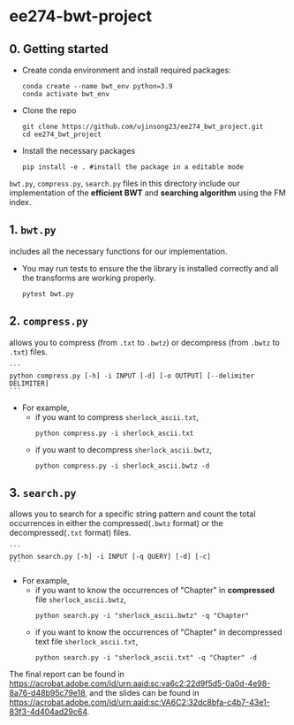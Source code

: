 # ee274-bwt-project

## 0. Getting started
- Create conda environment and install required packages:
    ```
    conda create --name bwt_env python=3.9
    conda activate bwt_env
    ```
- Clone the repo
    ```
    git clone https://github.com/ujinsong23/ee274_bwt_project.git
    cd ee274_bwt_project
    ```
- Install the necessary packages
    ```
    pip install -e . #install the package in a editable mode
    ``` 


`bwt.py`, `compress.py`, `search.py` files in this directory include our implementation of the **efficient BWT** and **searching algorithm** using the FM index.

## 1. `bwt.py` 
includes all the necessary functions for our implementation. 
- You may run tests to ensure the the library is installed correctly and all the transforms are working properly.

    ```
    pytest bwt.py
    ``` 

## 2. `compress.py`
allows you to compress (from `.txt` to `.bwtz`) or decompress (from `.bwtz` to `.txt`) files.

    ```
    python compress.py [-h] -i INPUT [-d] [-o OUTPUT] [--delimiter DELIMITER]
    ```
- For example,
    - if you want to compress `sherlock_ascii.txt`, 
        ```
        python compress.py -i sherlock_ascii.txt
        ```
    - if you want to decompress `sherlock_ascii.bwtz`, 
        ```
        python compress.py -i sherlock_ascii.bwtz -d
        ```

## 3. `search.py`
allows you to search for a specific string pattern and count the total occurrences in either the compressed(`.bwtz` format) or the decompressed(`.txt` format) files.

    ```
    python search.py [-h] -i INPUT [-q QUERY] [-d] [-c]
    ```
- For example,
    - if you want to know the occurrences of "Chapter" in **compressed** file `sherlock_ascii.bwtz`, 
        ```
        python search.py -i "sherlock_ascii.bwtz" -q "Chapter" 
        ```
    - if you want to know the occurrences of "Chapter" in decompressed text file `sherlock_ascii.txt`, 
        ```
        python search.py -i "sherlock_ascii.txt" -q "Chapter" -d
        ```

The final report can be found in https://acrobat.adobe.com/id/urn:aaid:sc:va6c2:22d9f5d5-0a0d-4e98-8a76-d48b95c79e18, and the slides can be found in https://acrobat.adobe.com/id/urn:aaid:sc:VA6C2:32dc8bfa-c4b7-43e1-83f3-4d404ad29c64.
